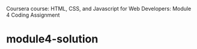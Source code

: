 Coursera course: HTML, CSS, and Javascript for Web Developers: Module 4 Coding Assignment

# module4-solution
